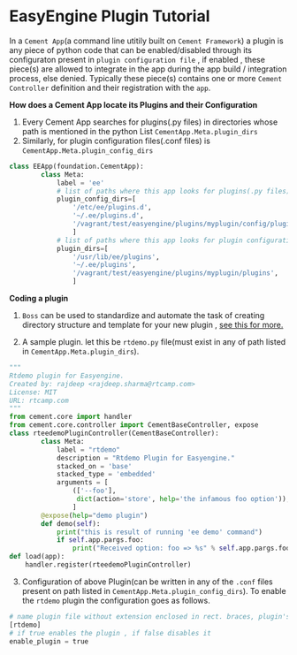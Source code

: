 
# EasyEngine Plugin Tutorial

In a `Cement App`(a command line utitily built on `Cement Framework`) a plugin is any piece of python code that can be enabled/disabled  through its configuraton present in `plugin configuration file` , if enabled , these piece(s) are allowed to integrate in the app during the app build / integration process, else denied. Typically these piece(s) contains one or more `Cement Controller` definition and their registration with the `app`.


**How does a Cement App locate its Plugins and their Configuration**

 1. Every Cement App searches for plugins(.py files) in directories whose path is mentioned in the python List `CementApp.Meta.plugin_dirs`
 2. Similarly, for  plugin configuration files(.conf files)  is `CementApp.Meta.plugin_config_dirs`
```python
class EEApp(foundation.CementApp):
        class Meta:
            label = 'ee'
            # list of paths where this app looks for plugins(.py files)
            plugin_config_dirs=[
                '/etc/ee/plugins.d',
                '~/.ee/plugins.d',
                '/vagrant/test/easyengine/plugins/myplugin/config/plugins.d',
                ]
            # list of paths where this app looks for plugin configuration files(.conf files)
            plugin_dirs=[
                '/usr/lib/ee/plugins',
                '~/.ee/plugins',
                '/vagrant/test/easyengine/plugins/myplugin/plugins',
                ]
```


**Coding a plugin**



 1. `Boss` can be used to standardize and automate the task of creating directory structure and template for your new plugin , [see this for more.](http://docs.rtcamp.com/easyengine/dev/plugins/)

 2. A sample plugin. let this be `rtdemo.py` file(must exist in any of path listed in `CementApp.Meta.plugin_dirs`).
  ```python
  """
  Rtdemo plugin for Easyengine.
  Created by: rajdeep <rajdeep.sharma@rtcamp.com>
  License: MIT
  URL: rtcamp.com
  """
  from cement.core import handler
  from cement.core.controller import CementBaseController, expose
  class rteedemoPluginController(CementBaseController):
          class Meta:
              label = "rtdemo"
              description = "Rtdemo Plugin for Easyengine."
              stacked_on = 'base'
              stacked_type = 'embedded'
              arguments = [
                  (['--foo'],
                   dict(action='store', help='the infamous foo option')),
                  ]
          @expose(help="demo plugin")
          def demo(self):
              print("this is result of running 'ee demo' command")
              if self.app.pargs.foo:
                  print("Received option: foo => %s" % self.app.pargs.foo)
  def load(app):
      handler.register(rteedemoPluginController)
  ```
 3. Configuration of above Plugin(can be written in any of the `.conf` files present on path listed in     `CementApp.Meta.plugin_config_dirs`). To enable the `rtdemo` plugin the configuration goes as follows.
```python
# name plugin file without extension enclosed in rect. braces, plugin's config. follows after it .
[rtdemo]
# if true enables the plugin , if false disables it
enable_plugin = true
```

